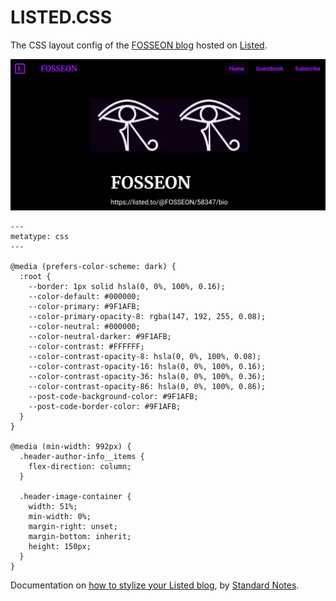 # LISTED.CSS
The CSS layout config of the [FOSSEON blog](https://listed.to/@FOSSEON) hosted on [Listed](https://listed.to).

<p align="center">
  <img src="https://github.com/FOSSEON/LISTED.CSS/blob/main/LISTED-SCREENSHOT.png" />
</p>

```
---
metatype: css
---

@media (prefers-color-scheme: dark) {
  :root {
    --border: 1px solid hsla(0, 0%, 100%, 0.16);
    --color-default: #000000;
    --color-primary: #9F1AFB;
    --color-primary-opacity-8: rgba(147, 192, 255, 0.08);
    --color-neutral: #000000;
    --color-neutral-darker: #9F1AFB;
    --color-contrast: #FFFFFF;
    --color-contrast-opacity-8: hsla(0, 0%, 100%, 0.08);
    --color-contrast-opacity-16: hsla(0, 0%, 100%, 0.16);
    --color-contrast-opacity-36: hsla(0, 0%, 100%, 0.36);
    --color-contrast-opacity-86: hsla(0, 0%, 100%, 0.86);
    --post-code-background-color: #9F1AFB;
    --post-code-border-color: #9F1AFB;
  }
}

@media (min-width: 992px) {
  .header-author-info__items {
    flex-direction: column;
  }

  .header-image-container {
    width: 51%;
    min-width: 0%;
    margin-right: unset;
    margin-bottom: inherit;    
    height: 150px;
  }
}
```

Documentation on [how to stylize your Listed blog](https://standardnotes.com/help/66/how-do-i-change-the-colors-fonts-and-general-layout-of-my-listed-blog), by [Standard Notes](https://standardnotes.com/).
